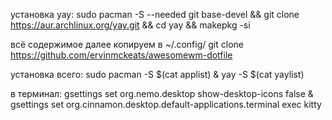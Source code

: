 установка yay:
sudo pacman -S --needed git base-devel && git clone https://aur.archlinux.org/yay.git && cd yay && makepkg -si

всё содержимое далее копируем в ~/.config/
git clone https://github.com/ervinmckeats/awesomewm-dotfile


установка всего:
sudo pacman -S $(cat applist) & yay -S $(cat yaylist)



в терминал:
gsettings set org.nemo.desktop show-desktop-icons false & gsettings set org.cinnamon.desktop.default-applications.terminal exec kitty
